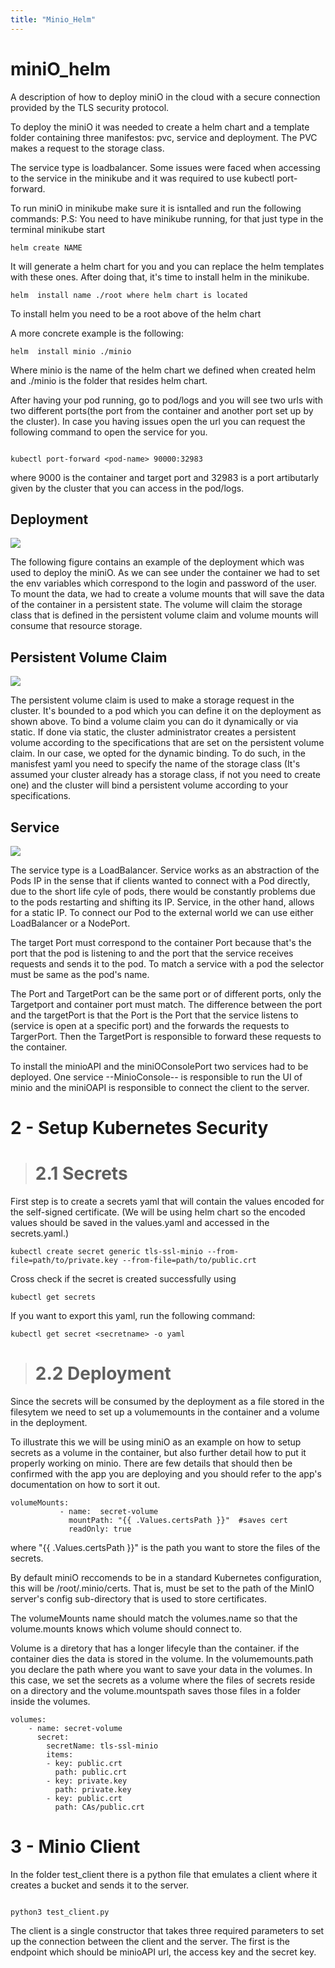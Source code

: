 ```yaml
---
title: "Minio_Helm"
---
```


# miniO_helm
A description of how to deploy miniO in the cloud with a secure connection provided by the TLS security protocol.


To deploy the miniO it was needed to create a helm chart and a template folder containing three manifestos: pvc, service and deployment.
The PVC makes a request to the storage class. 

The service type is loadbalancer. Some issues were faced when accessing to the service in the minikube and it was required to use kubectl port-forward. 

To run miniO in minikube make sure it is isntalled and run the following commands:
P.S: You need to have minikube running, for that just type in the terminal minikube start
```
helm create NAME

```
It will generate a helm chart for you and you can replace the helm templates with these ones.
After doing that, it's time to install helm in the minikube.

```
helm  install name ./root where helm chart is located

```
To install helm you need to be a root above of the helm chart

A more concrete example is the following:

```
helm  install minio ./minio

```
Where minio is the name of the helm chart we defined when created helm and ./minio is the folder that resides helm chart.

After having your pod running, go to pod/logs and you will see two urls with two different ports(the port from the container and another port set up by the cluster).
In case you having issues open the url you can request the following command to open the service for you.


```

kubectl port-forward <pod-name> 90000:32983

```
where 9000 is the container and target port and 32983 is a port artibutarly given by the cluster that you can access in the pod/logs.

## Deployment

![](deployment.PNG)


The following figure contains an example of the deployment which was used to deploy the miniO. As we can see under the container we had to set the env variables which correspond to the login and password of the user. To mount the data, we had to create a volume mounts that will save the data of the container in a persistent state. The volume will claim the storage class that is defined in the persistent volume claim and volume mounts will consume that resource storage.


## Persistent Volume Claim

![](pvc.PNG)

The persistent volume claim is used to make a storage request in the cluster. It's bounded to a pod which you can define it on the deployment as shown above. To bind a volume claim you can do it dynamically or via static. If done via static, the cluster administrator creates a persistent volume according to the specifications that are set on the persistent volume claim. In our case, we opted for the dynamic binding. To do such, in the manisfest yaml you need to specify the name of the storage class (It's assumed your cluster already has a storage class, if not you need to create one) and the cluster will bind a persistent volume according to your specifications.

## Service

![](service.PNG)

The service type is a LoadBalancer. Service works as an abstraction of the Pods IP in the sense that if clients wanted to connect with a Pod directly, due to the short life cyle of pods, there would be constantly problems due to the pods restarting and shifting its IP. Service, in the other hand, allows for a static IP. To connect our Pod to the external world we can use either LoadBalancer or a NodePort. 

The target Port must correspond to the container Port because that's the port that the pod is listening to and the port that the service receives requests and sends it to the pod. To match a service with a pod the selector must be same as the pod's name.

The Port and TargetPort can be the same port or of different ports, only the Targetport and container port must match. The difference between the port and the targetPort is that the Port is the Port that the service listens to (service is open at a specific port) and the forwards the requests to TargerPort. Then the TargetPort is responsible to forward these requests to the container.


To install the minioAPI and the miniOConsolePort two services had to be deployed. One service --MinioConsole-- is responsible to run the UI of minio and the miniOAPI is responsible to connect the client to the server.


# 2 - Setup Kubernetes Security

> # 2.1 Secrets

First step is to create a secrets yaml that will contain the values encoded for the self-signed certificate. (We will be using helm chart so the encoded values should be saved in the values.yaml and accessed in the secrets.yaml.) 


```
kubectl create secret generic tls-ssl-minio --from-file=path/to/private.key --from-file=path/to/public.crt

```
Cross check if the secret is created successfully using

```
kubectl get secrets

```
  
If you want to export this yaml, run the following command:
  
    
```
kubectl get secret <secretname> -o yaml

```
  
> # 2.2 Deployment 
  
Since the secrets will be consumed by the deployment as a file stored in the filesytem we need to set up a volumemounts in the container and a volume in the deployment. 
  
To illustrate this we will be using miniO as an example on how to setup secrets as a volume in the container, but also further detail how to put it properly working on minio. There are few details that should then be confirmed with the app you are deploying and you should refer to the app's documentation on how to sort it out. 
  
```
volumeMounts:
           - name:  secret-volume
             mountPath: "{{ .Values.certsPath }}"  #saves cert
             readOnly: true

```
  
 where "{{ .Values.certsPath }}" is the path you want to store the files of the secrets. 
  
By default miniO reccomends to be in a standard Kubernetes configuration, this will be /root/.minio/certs. That is, must be set to the path of the MinIO server's config sub-directory that is used to store certificates.
  
  The volumeMounts name should match the volumes.name so that the volume.mounts knows which volume should connect to.
  
  Volume is a diretory that has a longer lifecyle than the container. if the container dies the data is stored in the volume. In the volumemounts.path you declare the path where you want to save your data in the volumes. In this case, we set the secrets as a volume where the files of secrets reside on a directory and the volume.mountspath saves those files in a folder inside the volumes.
  ```
  volumes:
      - name: secret-volume
        secret:
          secretName: tls-ssl-minio
          items:
          - key: public.crt
            path: public.crt
          - key: private.key
            path: private.key
          - key: public.crt
            path: CAs/public.crt
  ```
  

# 3 - Minio Client

In the folder test_client there is a python file that emulates a client where it creates a bucket and sends it to the server. 

```

python3 test_client.py

```

The client is a single constructor that takes three required parameters to set up the connection between the client and the server. The first is the endpoint which should be minioAPI url, the access key and the secret key.
